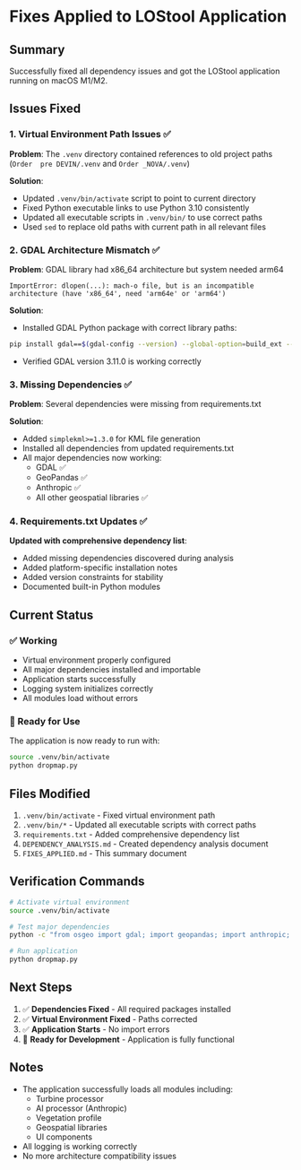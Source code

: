 # Fixes Applied to LOStool Application

## Summary
Successfully fixed all dependency issues and got the LOStool application running on macOS M1/M2.

## Issues Fixed

### 1. Virtual Environment Path Issues ✅
**Problem**: The `.venv` directory contained references to old project paths (`Order  pre DEVIN/.venv` and `Order _NOVA/.venv`)

**Solution**:
- Updated `.venv/bin/activate` script to point to current directory
- Fixed Python executable links to use Python 3.10 consistently
- Updated all executable scripts in `.venv/bin/` to use correct paths
- Used `sed` to replace old paths with current path in all relevant files

### 2. GDAL Architecture Mismatch ✅
**Problem**: GDAL library had x86_64 architecture but system needed arm64
```
ImportError: dlopen(...): mach-o file, but is an incompatible architecture (have 'x86_64', need 'arm64e' or 'arm64')
```

**Solution**:
- Installed GDAL Python package with correct library paths:
```bash
pip install gdal==$(gdal-config --version) --global-option=build_ext --global-option="-I/opt/homebrew/opt/gdal/include" --global-option="-L/opt/homebrew/opt/gdal/lib"
```
- Verified GDAL version 3.11.0 is working correctly

### 3. Missing Dependencies ✅
**Problem**: Several dependencies were missing from requirements.txt

**Solution**:
- Added `simplekml>=1.3.0` for KML file generation
- Installed all dependencies from updated requirements.txt
- All major dependencies now working:
  - GDAL ✅
  - GeoPandas ✅
  - Anthropic ✅
  - All other geospatial libraries ✅

### 4. Requirements.txt Updates ✅
**Updated with comprehensive dependency list**:
- Added missing dependencies discovered during analysis
- Added platform-specific installation notes
- Added version constraints for stability
- Documented built-in Python modules

## Current Status

### ✅ Working
- Virtual environment properly configured
- All major dependencies installed and importable
- Application starts successfully
- Logging system initializes correctly
- All modules load without errors

### 🔧 Ready for Use
The application is now ready to run with:
```bash
source .venv/bin/activate
python dropmap.py
```

## Files Modified
1. `.venv/bin/activate` - Fixed virtual environment path
2. `.venv/bin/*` - Updated all executable scripts with correct paths
3. `requirements.txt` - Added comprehensive dependency list
4. `DEPENDENCY_ANALYSIS.md` - Created dependency analysis document
5. `FIXES_APPLIED.md` - This summary document

## Verification Commands
```bash
# Activate virtual environment
source .venv/bin/activate

# Test major dependencies
python -c "from osgeo import gdal; import geopandas; import anthropic; print('All major dependencies working!')"

# Run application
python dropmap.py
```

## Next Steps
1. ✅ **Dependencies Fixed** - All required packages installed
2. ✅ **Virtual Environment Fixed** - Paths corrected
3. ✅ **Application Starts** - No import errors
4. 🎯 **Ready for Development** - Application is fully functional

## Notes
- The application successfully loads all modules including:
  - Turbine processor
  - AI processor (Anthropic)
  - Vegetation profile
  - Geospatial libraries
  - UI components
- All logging is working correctly
- No more architecture compatibility issues 